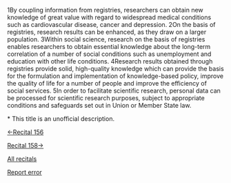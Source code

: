 
1By coupling information from registries, researchers can obtain new knowledge of great value with regard to widespread medical conditions such as cardiovascular disease, cancer and depression. 2On the basis of registries, research results can be enhanced, as they draw on a larger population. 3Within social science, research on the basis of registries enables researchers to obtain essential knowledge about the long-term correlation of a number of social conditions such as unemployment and education with other life conditions. 4Research results obtained through registries provide solid, high-quality knowledge which can provide the basis for the formulation and implementation of knowledge-based policy, improve the quality of life for a number of people and improve the efficiency of social services. 5In order to facilitate scientific research, personal data can be processed for scientific research purposes, subject to appropriate conditions and safeguards set out in Union or Member State law.


\* This title is an unofficial description.




[←Recital 156](https://gdpr-info.eu/recitals/no-156/ "156 - Processing for Archiving, Scientific or Historical Research or Statistical Purposes")


[Recital 158→](https://gdpr-info.eu/recitals/no-158/ "158 - Processing for Archiving Purposes")


[All recitals](https://gdpr-info.eu/recitals/)

[Report error](https://gdpr-info.eu/gf/?TB_iframe=true&height=306 "Your message")

